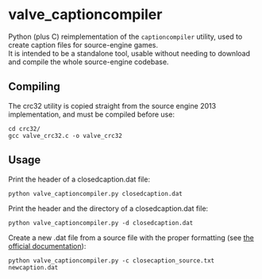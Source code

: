 # valve_captioncompiler

Python (plus C) reimplementation of the `captioncompiler` utility, used to create caption files for source-engine games.  
It is intended to be a standalone tool, usable without needing to download and compile the whole source-engine codebase.

## Compiling

The crc32 utility is copied straight from the source engine 2013 implementation, and must be compiled before use:

    cd crc32/
    gcc valve_crc32.c -o valve_crc32
    
    
## Usage

Print the header of a closedcaption.dat file:

    python valve_captioncompiler.py closedcaption.dat
    
Print the header and the directory of a closedcaption.dat file:

    python valve_captioncompiler.py -d closedcaption.dat
    
    
Create a new .dat file from a source file with the proper formatting (see [the official documentation](https://developer.valvesoftware.com/wiki/Closed_Captions)):

    python valve_captioncompiler.py -c closecaption_source.txt newcaption.dat
